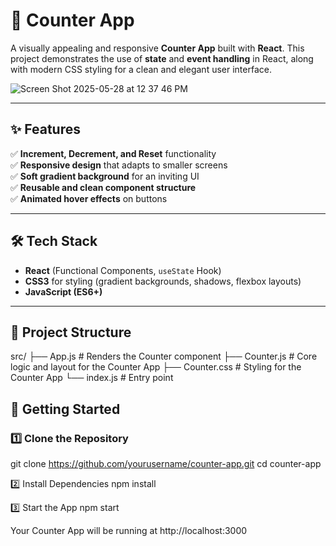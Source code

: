 # 🚀 Counter App

A visually appealing and responsive **Counter App** built with **React**. This project demonstrates the use of **state** and **event handling** in React, along with modern CSS styling for a clean and elegant user interface.

![Screen Shot 2025-05-28 at 12 37 46 PM](https://github.com/user-attachments/assets/25c892d1-9e77-49c3-83e0-088373dbe567)

---

## ✨ Features

✅ **Increment, Decrement, and Reset** functionality  
✅ **Responsive design** that adapts to smaller screens  
✅ **Soft gradient background** for an inviting UI  
✅ **Reusable and clean component structure**  
✅ **Animated hover effects** on buttons  

---

## 🛠️ Tech Stack

- **React** (Functional Components, `useState` Hook)  
- **CSS3** for styling (gradient backgrounds, shadows, flexbox layouts)  
- **JavaScript (ES6+)**  

---

## 📁 Project Structure
src/
├── App.js # Renders the Counter component
├── Counter.js # Core logic and layout for the Counter App
├── Counter.css # Styling for the Counter App
└── index.js # Entry point

## 🚀 Getting Started

### 1️⃣ Clone the Repository

git clone https://github.com/yourusername/counter-app.git
cd counter-app

2️⃣ Install Dependencies
npm install

3️⃣ Start the App
npm start

Your Counter App will be running at http://localhost:3000
